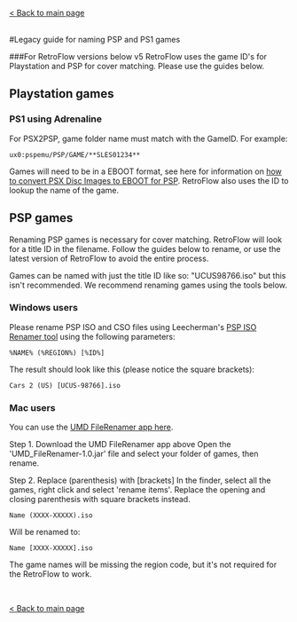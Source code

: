 [< Back to main page](https://github.com/jimbob4000/RetroFlow-Launcher)
<br><br>

#Legacy guide for naming PSP and PS1 games

###For RetroFlow versions below v5
RetroFlow uses the game ID's for Playstation and PSP for cover matching.
Please use the guides below.



## Playstation games

### PS1 using Adrenaline
For PSX2PSP, game folder name must match with the GameID. For example:

    ux0:pspemu/PSP/GAME/**SLES01234**

Games will need to be in a EBOOT format, see here for information on [how to convert PSX Disc Images to EBOOT for PSP](https://www.cfwaifu.com/psx2psp/).
RetroFlow also uses the ID to lookup the name of the game.

## PSP games

Renaming PSP games is necessary for cover matching. RetroFlow will look for a title ID in the filename. Follow the guides below to rename, or use the latest version of RetroFlow to avoid the entire process.

Games can be named with just the title ID like so: "UCUS98766.iso" but this isn't recommended. We recommend renaming games using the tools below.

### Windows users

Please rename PSP ISO and CSO files using Leecherman's [PSP ISO Renamer tool](https://sites.google.com/site/theleecherman/PSPISORenamer) using the following parameters:

    %NAME% (%REGION%) [%ID%]

The result should look like this (please notice the square brackets):

    Cars 2 (US) [UCUS-98766].iso




### Mac users
You can use the [UMD FileRenamer app here](https://github.com/BrosMakingSoftware/UMD_FileRenamer/releases/tag/v1.0).

Step 1. Download the UMD FileRenamer app above
Open the 'UMD_FileRenamer-1.0.jar' file and select your folder of games, then rename.

Step 2. Replace (parenthesis) with [brackets]
In the finder, select all the games, right click and select 'rename items'.
Replace the opening and closing parenthesis with square brackets instead.

    Name (XXXX-XXXXX).iso

Will be renamed to:

    Name [XXXX-XXXXX].iso

The game names will be missing the region code, but it's not required for the RetroFlow to work.


<br>

[< Back to main page](https://github.com/jimbob4000/RetroFlow-Launcher)